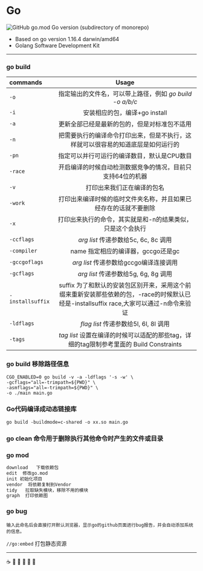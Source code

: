 # Go
![GitHub go.mod Go version (subdirectory of monorepo)](https://img.shields.io/github/go-mod/go-version/eric-jxl/Go?color=blue&label=go&logo=go)


-   Based on go version 1.16.4 darwin/amd64 
-   Golang Software Development Kit



***


### go build


|commands|Usage|
|:---|:---:|
|`-o`|指定输出的文件名，可以带上路径，例如 *go build -o a/b/c*|
|`-i`| 安装相应的包，编译+go install|
|`-a`| 更新全部已经是最新的包的，但是对标准包不适用|
|`-n`| 把需要执行的编译命令打印出来，但是不执行，这样就可以很容易的知道底层是如何运行的|
|`-pn`|  指定可以并行可运行的编译数目，默认是CPU数目|
|`-race`| 开启编译的时候自动检测数据竞争的情况，目前只支持64位的机器|
|`-v`| 打印出来我们正在编译的包名|
|`-work`| 打印出来编译时候的临时文件夹名称，并且如果已经存在的话就不要删除|
|`-x`| 打印出来执行的命令，其实就是和-n的结果类似，只是这个会执行|
|`-ccflags`| *arg list* 传递参数给5c, 6c, 8c 调用|
|`-compiler`| name 指定相应的编译器，gccgo还是gc|
|`-gccgoflags`| *arg list* 传递参数给gccgo编译连接调用|
|`-gcflags`| *arg list* 传递参数给5g, 6g, 8g 调用|
|`-installsuffix`| suffix 为了和默认的安装包区别开来，采用这个前缀来重新安装那些依赖的包，-race的时候默认已经是-installsuffix race,大家可以通过-n命令来验证|
|`-ldflags`| *flag list* 传递参数给5l, 6l, 8l 调用|
|`-tags`| *tag list* 设置在编译的时候可以适配的那些tag，详细的tag限制参考里面的 Build Constraints|


### **go build** 移除路径信息
```shell
CGO_ENABLED=0 go build -v -a -ldflags '-s -w' \
-gcflags="all=-trimpath=${PWD}" \
-asmflags="all=-trimpath=${PWD}" \
-o ./main main.go
```

### **Go代码编译成动态链接库**
```shell
go build -buildmode=c-shared -o xx.so main.go
```

### **go clean** 命令用于删除执行其他命令时产生的文件或目录

### **go mod**

```markdown
download   下载依赖包
edit  修改go.mod
init 初始化项目
vendor  将依赖复制到Vendor
tidy   拉取缺失模块，移除不用的模块
graph  打印依赖图
```


### **go bug** 
`输入此命名后会直接打开默认浏览器，显示go的github页面进行bug报告，并会自动添加系统的信息。`

`//go:embed` 打包静态资源

***
:coffee: :pizza: :basketball: :lemon: :apple: :orange:
